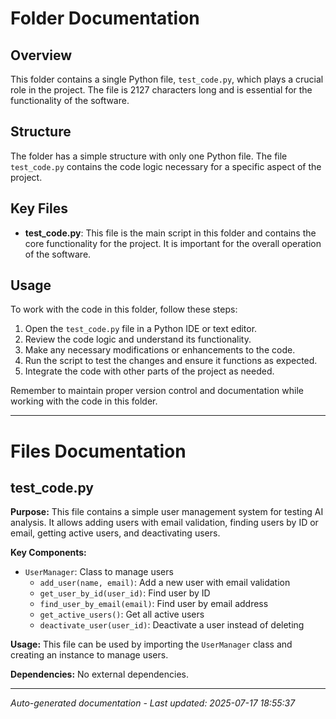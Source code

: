 # Folder Documentation

## Overview
This folder contains a single Python file, `test_code.py`, which plays a crucial role in the project. The file is 2127 characters long and is essential for the functionality of the software.

## Structure
The folder has a simple structure with only one Python file. The file `test_code.py` contains the code logic necessary for a specific aspect of the project.

## Key Files
- **test_code.py**: This file is the main script in this folder and contains the core functionality for the project. It is important for the overall operation of the software.

## Usage
To work with the code in this folder, follow these steps:
1. Open the `test_code.py` file in a Python IDE or text editor.
2. Review the code logic and understand its functionality.
3. Make any necessary modifications or enhancements to the code.
4. Run the script to test the changes and ensure it functions as expected.
5. Integrate the code with other parts of the project as needed.

Remember to maintain proper version control and documentation while working with the code in this folder.

---

# Files Documentation

## test_code.py

**Purpose:** This file contains a simple user management system for testing AI analysis. It allows adding users with email validation, finding users by ID or email, getting active users, and deactivating users.

**Key Components:**
- `UserManager`: Class to manage users
  - `add_user(name, email)`: Add a new user with email validation
  - `get_user_by_id(user_id)`: Find user by ID
  - `find_user_by_email(email)`: Find user by email address
  - `get_active_users()`: Get all active users
  - `deactivate_user(user_id)`: Deactivate a user instead of deleting

**Usage:** This file can be used by importing the `UserManager` class and creating an instance to manage users.

**Dependencies:** No external dependencies.

---
*Auto-generated documentation - Last updated: 2025-07-17 18:55:37*
